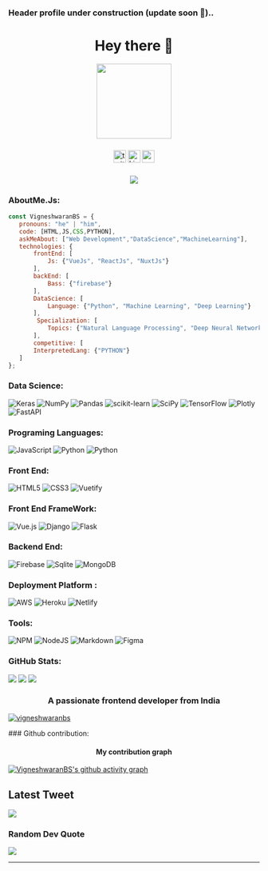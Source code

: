 ### Header profile under construction (update soon 🚀)..
	  
<!-- <img width="55%" align="right" alt="Github" 
src="https://raw.githubusercontent.com/onimur/.github/master/.resources/git-header.svg" /> -->

<!-- ☞ 〔 ⚪️ 〕🎀 Pink is Sweet 🎀 | 🌹 Rose is red -->

<!-- ☞ 〔 🐵 〕 <a href="https://www.sonatech.ac.in/">![SCT](https://img.shields.io/badge/Student-%40SCT-blue)</a> -->
<!-- <a href="https://www.webilicious.in/">![Weblicious](https://img.shields.io/badge/Team-%40Webilicious-brightgreen)</a>  -->


<!-- ☞ 〔 🐼 〕FRONT END DEV AND ML ENGINNER

☞ 〔 🤾 〕21

☞ 〔  〕Ml simp

☞ 〔 👀 〕![](https://visitcount.itsvg.in/api?id=VigneshwaranBS&icon=2&color=1)

<br> -->

<h1 align="center">Hey there 👋 </h1>
<div align="center">
  <img height="150" src="https://camo.githubusercontent.com/62da68eb62b1e5f175f7d1f0191dd89a653d7908feb22d37d4a0ab07365d6791/68747470733a2f2f6d656469612e67697068792e636f6d2f6d656469612f4d3967624264396e6244724f5475314d71782f67697068792e676966"  />
</div>

###


<div align="center">
  <img src="https://img.shields.io/badge/Twitter-%231DA1F2.svg?logo=Twitter&logoColor=white)](https://twitter.com/https://twitter.com/VigneshwaranBs" height="25" alt="twitter logo"  />
  <img src="https://img.shields.io/badge/LinkedIn-%230077B5.svg?logo=linkedin&logoColor=white)](https://linkedin.com/in/https://www.linkedin.com/in/vigneshwaranbs/" height="25" alt="Linkedin logo"  />
  <img src="https://img.shields.io/badge/Vigneshwaran-%230077B5.svg?logo=url&logoColor=brightgreen)](https://vigneshwaranbs.com/in/https://www.vigneshwaranbs.com" height="25" alt="portfolio logo"  />
</div>

###

<div align="center">
  <img src="https://visitcount.itsvg.in/api?id=VigneshwaranBS&icon=2&color=1"  />
</div>


### AboutMe.Js:

```javascript
const VigneshwaranBS = {
   pronouns: "he" | "him",
   code: [HTML,JS,CSS,PYTHON],
   askMeAbout: ["Web Development","DataScience","MachineLearning"],
   technologies: {
       frontEnd: [
           Js: {"VueJs", "ReactJs", "NuxtJs"}
       ],
       backEnd: [
           Bass: {"firebase"}
       ],
       DataScience: [
           Language: {"Python", "Machine Learning", "Deep Learning"}
       ],
        Specialization: [
           Topics: {"Natural Language Processing", "Deep Neural Networks"}
       ],
       competitive: [
	   InterpretedLang: {"PYTHON"}
   ]
};
```
### Data Science:
![Keras](https://img.shields.io/badge/Keras-%23D00000.svg?style=plastic&logo=Keras&logoColor=white) ![NumPy](https://img.shields.io/badge/numpy-%23013243.svg?style=plastic&logo=numpy&logoColor=white) ![Pandas](https://img.shields.io/badge/pandas-%23150458.svg?style=plastic&logo=pandas&logoColor=white) ![scikit-learn](https://img.shields.io/badge/scikit--learn-%23F7931E.svg?style=plastic&logo=scikit-learn&logoColor=white) ![SciPy](https://img.shields.io/badge/SciPy-%230C55A5.svg?style=plastic&logo=scipy&logoColor=%white) ![TensorFlow](https://img.shields.io/badge/TensorFlow-%23FF6F00.svg?style=plastic&logo=TensorFlow&logoColor=white) ![Plotly](https://img.shields.io/badge/Plotly-%233F4F75.svg?style=plastic&logo=plotly&logoColor=white) ![FastAPI](https://img.shields.io/badge/FastAPI-005571?style=plastic&logo=fastapi)
### Programing Languages:

![JavaScript](https://img.shields.io/badge/javascript-%23323330.svg?style=plastic&logo=javascript&logoColor=%23F7DF1E) ![Python](https://img.shields.io/badge/Python-FFD43B?style=plastic&logo=python&logoColor=blue) ![Python](https://img.shields.io/badge/Java%20-android-green)

### Front End:

![HTML5](https://img.shields.io/badge/html5-%23E34F26.svg?style=plastic&logo=html5&logoColor=white) ![CSS3](https://img.shields.io/badge/css3-%231572B6.svg?style=plastic&logo=css3&logoColor=white) ![Vuetify](https://img.shields.io/badge/Vuetify-1867C0?style=plastic&logo=vuetify&logoColor=AEDDFF)
<!-- 	  ![MUI](https://img.shields.io/badge/MUI-%230081CB.svg?style=plastic&logo=mui&logoColor=white) -->
### Front End FrameWork:

![Vue.js](https://img.shields.io/badge/vuejs-%2335495e.svg?style=plastic&logo=vuedotjs&logoColor=%234FC08D) ![Django](https://img.shields.io/badge/django-%23092E20.svg?style=plastic&logo=django&logoColor=white) ![Flask](https://img.shields.io/badge/flask-%23000.svg?style=plastic&logo=flask&logoColor=white)


### Backend End:

![Firebase](https://img.shields.io/badge/firebase-%23039BE5.svg?style=plastic&logo=firebase) ![Sqlite](https://img.shields.io/badge/MySQL-005C84?style=plastic&logo=mysql&logoColor=white) ![MongoDB](https://img.shields.io/badge/MongoDB-%234ea94b.svg?style=plastic&logo=mongodb&logoColor=white) 

### Deployment Platform :
![AWS](https://img.shields.io/badge/AWS-%23FF9900.svg?style=plastic&logo=amazon-aws&logoColor=white) ![Heroku](https://img.shields.io/badge/heroku-%23430098.svg?style=plastic&logo=heroku&logoColor=white) ![Netlify](https://img.shields.io/badge/netlify-%23000000.svg?style=plastic&logo=netlify&logoColor=#00C7B7)

### Tools:

![NPM](https://img.shields.io/badge/NPM-%23000000.svg?style=plastic&logo=npm&logoColor=white) ![NodeJS](https://img.shields.io/badge/node.js-6DA55F?style=plastic&logo=node.js&logoColor=white) ![Markdown](https://img.shields.io/badge/markdown-%23000000.svg?style=plastic&logo=markdown&logoColor=white)  	![Figma](https://img.shields.io/badge/figma-%23F24E1E.svg?style=plastic&logo=figma&logoColor=white) 
 

### GitHub Stats:

![](https://github-readme-stats.vercel.app/api?username=VigneshwaranBS&theme=dracula&hide_border=false&include_all_commits=true&count_private=true)
![](https://github-readme-streak-stats.herokuapp.com/?user=VigneshwaranBS&theme=dracula&hide_border=false)
![](https://github-readme-stats.vercel.app/api/top-langs/?username=VigneshwaranBS&theme=dracula&hide_border=false&include_all_commits=true&count_private=true&layout=compact)


 <!-- <img width="450em" src="https://github-profile-trophy.vercel.app/?username=VigneshwaranBS&theme=radical&row=2&column=4&margin-w=10&margin-h=15&no-bg=true)](https://github.com/ryo-ma/github-profile-trophy">  -->

<h3 align="center">A passionate frontend developer from India</h3>

<p align="left"> <a href="https://github-profile-trophy.vercel.app/?username=ryo-ma&theme=nord"><img src="https://github-profile-trophy.vercel.app/?username=vigneshwaranbs" alt="vigneshwaranbs" /></a> </p>

<p align="left">
</p>
### Github contribution:

<h4 align="center">My contribution graph</h4>

<!-- <p align="center"> <img width="900em" src="https://github-readme-activity-graph.cyclic.app/graph?username=VigneshwaranBS
&bg_color=01010f&color=f5f5fe&line=ed4a7c&point=45994a&area=true&hide_border=true" alt="VigneshwaranBS's Github Graph" /> </p>  -->

[![VigneshwaranBS's github activity graph](https://github-readme-activity-graph.cyclic.app/graph?username=VigneshwaranBS&bg_color=373436&color=ffe5fd&line=638fb0&point=ffb8b8&area=true&hide_border=true)](https://github.com/ashutosh00710/github-readme-activity-graph)

##  Latest Tweet

<!-- [![](https://gtce.itsvg.in/api?username=VigneshwaranBs&theme=nord)](https://github.com/VishwaGauravIn/github-twitter-card-embed) -->
<a href="https://github.com/VishwaGauravIn/github-twitter-card-embed"><img src="https://gtce.itsvg.in/api?username=VigneshwaranBs&theme=monokai&response=true&border=true&time=true&icon=trophy"/></a>



###  Random Dev Quote

![](https://quotes-github-readme.vercel.app/api?type=horizontal&theme=dark)

---

<!-- ### Github Stats:
 <img width="450em" src="https://github-profile-trophy.vercel.app/?username=VigneshwaranBS
&theme=radical&row=2&column=4&margin-w=10&margin-h=15&no-bg=true)](https://github.com/ryo-ma/github-profile-trophy">  -->

 <!-- <img  width="450em" src="https://github-readme-stats.vercel.app/api/top-langs?username=VigneshwaranBS
&show_icons=true&locale=en&layout=compact&theme=radical" alt="VigneshwaranBS's Most used lang" />  -->



<!-- ### Socials:

[![LinkedIn](https://img.shields.io/badge/LinkedIn-%230077B5.svg?logo=linkedin&logoColor=white)](https://linkedin.com/in/https://www.linkedin.com/in/vigneshwaranbs/) [![Twitter](https://img.shields.io/badge/Twitter-%231DA1F2.svg?logo=Twitter&logoColor=white)](https://twitter.com/https://twitter.com/VigneshwaranBs)

[![](https://visitcount.itsvg.in/api?id=VigneshwaranBS&icon=2&color=1)](https://visitcount.itsvg.in) -->

<!-- Proudly created with GPRM ( https://gprm.itsvg.in ) -->

